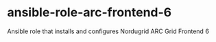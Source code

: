# ansible-role-arc-frontend-6
Ansible role that installs and configures Nordugrid ARC Grid Frontend 6
